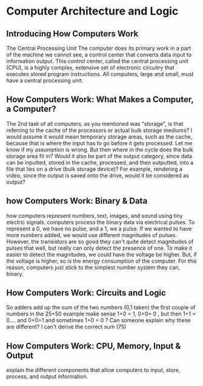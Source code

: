 # Computer Architecture and Logic
## Introducing How Computers Work
The Central Processing Unit
The computer does its primary work in a part of the machine we cannot see, a control center that converts data input to information output. This control center, called the central processing unit (CPU), is a highly complex, extensive set of electronic circuitry that executes stored program instructions. All computers, large and small, must have a central processing unit.
## How Computers Work: What Makes a Computer, a Computer?
The 2nd task of all computers, as you mentioned was "storage", is that referring to the cache of the processors or actual bulk storage mediums? I would assume it would mean temporary storage areas, such as the cache, because that is where the input has to go before it gets processed. Let me know if my assumption is wrong. But then where in the cycle does the bulk storage area fit in? Would it also be part of the output category, since data can be inputted, stored in the cache, processed, and then outputted, into a file that lies on a drive (bulk storage device)? For example, rendering a video, since the output is saved onto the drive, would it be considered as output?
## how Computers Work: Binary & Data
how computers represent numbers, text, images, and sound using tiny electric signals.
computers process the binary data via electrical pulses. To represent a 0, we have no pulse, and a 1, we a pulse. If we wanted to have more numbers added, we would use different magnitudes of pulses. However, the transistors are so good they can't quite detect magnitudes of pulses that well, but really can only detect the presence of one. To make it easier to detect the magnitudes, we could have the voltage be higher. But, if the voltage is higher, so is the energy consumption of the computer. For this reason, computers just stick to the simplest number system they can, binary.
## How Computers Work: Circuits and Logic
So adders add up the sum of the two numbers (0,1 taken) the first couple of numbers in the 25+50 example make sense 1+0 = 1, 0+0= 0 , but then 1+1 = 0.... and 0+0=1 and sometimes 1+0 = 0 ? Can someone explain why these are different? I can't derive the correct sum (75)
## How Computers Work: CPU, Memory, Input & Output
explain the different components that allow computers to input, store, process, and output information.
